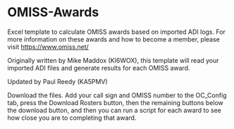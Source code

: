 # OMISS-Awards
Excel template to calculate OMISS awards based on imported ADI logs.
For more information on these awards and how to become a member, please visit https://www.omiss.net/

Originally written by Mike Maddox (KI6WOX), this template will read your imported ADI files and generate results for each OMISS award.

Updated by Paul Reedy (KA5PMV)


Download the files.  Add your call sign and OMISS number to the OC_Config tab, press the Download Rosters button, then the remaining buttons below the download button, and then you can run a script for each award to see how close you are to completing that award.
